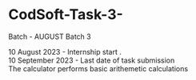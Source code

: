 # CodSoft-Task-3-

Batch - AUGUST Batch 3<br>

10 August 2023 - Internship start .<br>
10 September 2023 - Last date of task submission<br>
The calculator performs basic arithemetic calculations
